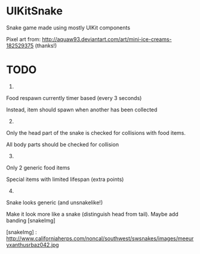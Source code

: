 UIKitSnake
==========

Snake game made using mostly UIKit components

Pixel art from: http://aquaw93.deviantart.com/art/mini-ice-creams-182529375 (thanks!)

# TODO

1.
Food respawn currently timer based (every 3 seconds)

Instead, item should spawn when another has been collected

2.
Only the head part of the snake is checked for collisions with food items.

All body parts should be checked for collision

3.
Only 2 generic food items

Special items with limited lifespan (extra points)

4.
Snake looks generic (and unsnakelike!)

Make it look more like a snake (distinguish head from tail).
Maybe add banding [snakeImg]

[snakeImg] : http://www.californiaherps.com/noncal/southwest/swsnakes/images/meeuryxanthusrbaz042.jpg